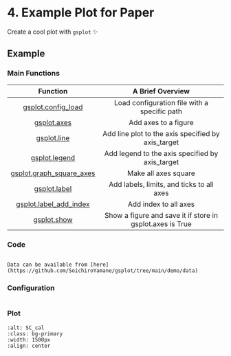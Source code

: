 # 4. Example Plot for Paper

Create a cool plot with `gsplot` ✨

## Example

### Main Functions

| Function                                                          | A Brief Overview                                          |
| :---:                                                             | :-------:                                                 |
| [gsplot.config_load](#gsplot.config.config.config_load)           | Load configuration file with a specific path              |
| [gsplot.axes](#gsplot.figure.axes.axes)                           | Add axes to a figure                                      |
| [gsplot.line](#gsplot.plot.line.line)                             | Add line plot to the axis specified by axis_target        |
| [gsplot.legend](#gsplot.style.legend.legend)                      | Add legend to the axis specified by axis_target           |
| [gsplot.graph_square_axes](#gsplot.style.graph.graph_square_axes) | Make all axes square                                      |
| [gsplot.label](#gsplot.style.label.label)                         | Add labels, limits, and ticks to all axes                 |
| [gsplot.label_add_index](#gsplot.style.label.label_add_index)     | Add index to all axes                                     |
| [gsplot.show](#gsplot.figure.show.show)                           | Show a figure and save it if store in gsplot.axes is True |

### Code

```{literalinclude} ../../../demo/4_paper_plot/paper_plot.py
```

```{note}
Data can be available from [here](https://github.com/SoichiroYamane/gsplot/tree/main/demo/data)
```

### Configuration

```{literalinclude} ../../../demo/4_paper_plot/gsplot.json
```

### Plot

```{image} ../../../demo/4_paper_plot/SC_cal.png
:alt: SC_cal
:class: bg-primary
:width: 1500px
:align: center
```
